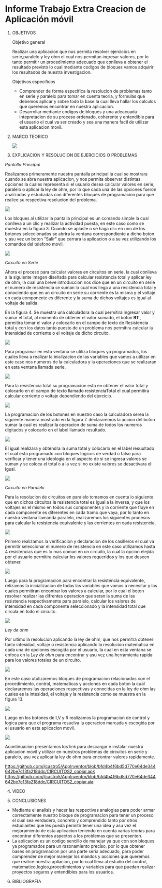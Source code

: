 # Informe Trabajo Extra Creacion de Aplicación móvil 

1. OBJETIVOS 

   Objetivo general

   Realizar una aplicacion que nos permita resolver ejercicios en serie,paralelo y ley ohm el cual nos permitan ingresar valores, por lo tanto permitir un procedimiento adecuado que conlleva a obtener el resultado previsto lo cual mediante codigos de bloques vamos adquirir los resultados de nuestra investigacion.

   Objetivos específicos
  
    * Comprender de forma especifica la resolucion de problemas tanto en serie y paralelo para tomar en cuenta teoria, y formulas que debemos aplicar y sobre todo la base la cual lleva hallar los calculos que queremos encontrar en nuestra aplicacion.
    * Desarrollar mediante codigos de bloques y una adeacuada intepretacion de su proceso ordenado, coherente y entendible para el usuario el cual va ser creado y sea una manera facil de utilizar esta aplicacion movil.
  
2. MARCO TEORICO

   ![](https://github.com/jlcastro5/AppInventor/blob/09627f0f60c33fbea2f6ff60fd2b250127e1cadd/MarcoTeorico.png)

3. EXPLICACION Y RESOLUCION DE EJERCICIOS O PROBLEMAS

  *Pantalla Principal*

   Realizamos primeramente nuestra pantalla principal la cual se mostrara cuando se abra nuestra aplicacion, y nos permita observar distintas opciones la cuales representa si el usuario desea calcular valores en serie, paralelo o aplicar la ley de ohm, por lo que cada una de las opciones fueron analizadas y estudiadas con diferentes bloques de programacion para que realice su respectiva resolucion del problema.

   ![](https://github.com/jlcastro5/AppInventor/blob/bfd4b4f6bd5d770e64de344642be7c13fa218ddc/principal.PNG)
   
   Los bloques al utilizar la pantalla principal es un comando simple la cual conlleva a un clic y realizar la actividad puesta, en este caso como se muestra en la figura 3. Cuando se aplaste o se haga clic en uno de los botones seleccionados se abrira la ventana correspondiente a dicho boton y asu vez un boton "Salir" que cerrara la aplicacion o a su vez utilizando los comandos del telefono movil.
   
   ![](https://github.com/jlcastro5/AppInventor/blob/bfd4b4f6bd5d770e64de344642be7c13fa218ddc/intro.PNG)
   
   *Circuito en Serie*
   
   Ahora el proceso para calcular valores en circuitos en serie, la cual conlleva a la siguiente imagen diseñada para calcular resistencia total y aplicar ley de ohm, la cual una breve introduccion nos dice que en un circuito en serie el numero de resistencia se suman lo cual nos llega a una resistencia total y conociendo que en un circuito en serie su corriente es la misma y el voltaje en cada componente es diferente y la suma de dichos voltajes es igual al voltaje de salida.
   
  En la figura 4. Se muestra una calculadora la cual permitira ingresar valor y sumar el total, al momento de obtener el valor sumado, el boton **RT** , permitira tomar el valor y colocarlo en el campo de texto de Resistencia total y con los datos tanto puesto de un problema nos permitira calcular la intensidad de corriente o el voltaje de dicho circuito.
   
   ![](https://github.com/jlcastro5/AppInventor/blob/bfd4b4f6bd5d770e64de344642be7c13fa218ddc/serie.PNG)
   
   Para programar en esta ventana se utiliza bloques ya programados, los cuales lleva a realizar la inializacion de las variables que vamos a utilizar en este caso nos numeros de la calculadora y la operaciones que se realizaran en esta ventana llamada serie.
   
   ![](https://github.com/jlcastro5/AppInventor/blob/bfd4b4f6bd5d770e64de344642be7c13fa218ddc/Variables.PNG)
   
   Para la resistencia total su programacion esta en obtener el valor total y colocarlo en el campo de texto llamado resistenciaTotal el cual permitira calcular corriente o voltaje dependiendo del ejercicio.
  
   ![](https://github.com/jlcastro5/AppInventor/blob/bfd4b4f6bd5d770e64de344642be7c13fa218ddc/resistencia_total.PNG)
   
   La programacion de los botones en nuestro caso la calculadora serea la siguiente manera mostrado en la figura 7. declararemos la accion del boton sumar la cual es realizar la operacion de suma de todos los numeros digitados y colocarlo en el label llamado resultado.
   
   ![](https://github.com/jlcastro5/AppInventor/blob/bfd4b4f6bd5d770e64de344642be7c13fa218ddc/boton.PNG)
   
   El igual realizara y obtendra la suma total y colocarlo en el label resuultado el cual esta programado con bloques logicos de verdad o falso para verificar y tener una ideologia en el aspecto de si se ingresa valores se suman y se coloca el total o a la vez si no existe valores se desactivara el igual.
   
   ![](https://github.com/jlcastro5/AppInventor/blob/bfd4b4f6bd5d770e64de344642be7c13fa218ddc/igual.PNG)
   
   *Circuito en Paralelo*
   
   Para la resolucion de circuitos en paralelo tomamos en cuenta lo siguiente que en dichos circuitos la resistencia total es igual a la inversa, y que los voltajes es el mismo en todos sus componentes y la corriente que fluye en cada componente es diferentes en cada tramo que vaya, por lo tanto en nuestra ventana llamanda paralelo, realizaremos los siguientes procesos para calcular la resistencia equivalente  y las corrientes en cada resistencia.
   
   ![](https://github.com/jlcastro5/AppInventor/blob/bfd4b4f6bd5d770e64de344642be7c13fa218ddc/paralelo.PNG)
   
   Primero realizamos la verificacion y declaracion de los casilleros el cual va permitir seleccionar el numero de resistencia en este caso utilizamos hasta 4 resistencias que es lo mas comun en un circuito, la cual la opcion elejida por el usuario permitira calcular los valores requeridos y los que deseen obtener.
   
   ![](https://github.com/jlcastro5/AppInventor/blob/bfd4b4f6bd5d770e64de344642be7c13fa218ddc/casillaverificacion.PNG)
   
   Luego para la programacion para encontrar la resistencia equivalente, relizamos la inicializacion de todas las variables que vamos a necesitar y las cuales permitiran encontrar los valores a calcular, por lo cual el boton resolver realizar las difrentes operacion que seran la suma de las resistencia respectivamente para paralelo, calcular los valores de intensidad en cada componente seleccionado y la intensidad total que circula en todo el circuito.
   
   ![](https://github.com/jlcastro5/AppInventor/blob/bfd4b4f6bd5d770e64de344642be7c13fa218ddc/resistencia_equvalente.PNG)
   
   *Ley de ohm* 
   
   Por ultimo la resolucion aplicando la ley de ohm, que nos permitra obtener tanto intesidad, voltaje o resistencia aplicando la resolucion matematica en cada una de opciones escogida por el usuario, la cual en esta ventana se enfoca en la *Ley de ohm* para encontrar y asu vez una herramienta rapida para los valores totales de un circuito.
  
   ![](https://github.com/jlcastro5/AppInventor/blob/bfd4b4f6bd5d770e64de344642be7c13fa218ddc/omh.PNG)
  
   En este caso utulizaremos bloques de programacion relacionados con el procedimiento, control, matematicas y acciones en cada boton la cual declararemos las operaciones respectivas y conocidas en la ley de ohm las cuales es la intesidad, el voltaje y la resistencia como se muestra en la figura 13.
   
   ![](https://github.com/jlcastro5/AppInventor/blob/bfd4b4f6bd5d770e64de344642be7c13fa218ddc/leyohm.PNG)
   
   Luego en los botones de I,V y R realizamos la programacion de control y logica para que el programa resuelva la operacion marcada y escogida por el usuario en esta aplicacion movil.
   
   ![](https://github.com/jlcastro5/AppInventor/blob/bfd4b4f6bd5d770e64de344642be7c13fa218ddc/ley_OHM.PNG)
   
   Acontinuacion presentamos los link para descargar e instalar nuestra aplicacion movil y utilizar en nuestros problemas de circuitos en serie y paralelo, asu vez aplicar la ley de ohm para encontrar valores rapidamente.
 
   https://github.com/jlcastro5/AppInventor/blob/bfd4b4f6bd5d770e64de344642be7c13fa218ddc/CIRCUITOS2_copiar.apk
   https://github.com/jlcastro5/AppInventor/blob/bfd4b4f6bd5d770e64de344642be7c13fa218ddc/CIRCUITOS2_copiar.aia
 
4. VIDEO



5. CONCLUSIONES

* Mediante el analisis y hacer las respectivas analogias para poder armar correctamente nuestro bloque de programacion para tener un proceso el cual sea verdadero, concreto y comprendido tanto por otros estudiantes que les pueda permitir tener una idea y asu vez el mejoramiento de esta aplicacion teniendo en cuenta varias teorias para encontrar diferentes aspectos a los problemas que se presenten.
* La aplicacion es un codigo sencillo de manejar ya que con son bloques ya programados para un razonamiento preciso, por lo que obtener bases en programacion por una parte seria adecuado, para poder comprender de mejor manejar los mandos y acciones que queremos que realice nuestra apliacion, por lo cual lleva al estudio del control, matematico,logico,procedimientos y variables para que puedan realizar proyectos seguros y entendibles para los usuarios. 

6. BIBLIOGRAFÍA 
